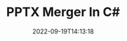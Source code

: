 ---
############################# Static ############################
layout: "auto-gen-merge"
date: 2022-09-19T14:13:18
draft: false
otherformats: vdx vsdm vsdx vssm vssx vstm vstx vsx vtx xlam xls xlsb xlsm xlsx xlt xltm

############################# Head ############################
head_title: "Merge PPTX Files in C# | PPTX Merger"
head_description: "Merge multiple PPTX files into a single file using C# .NET documents merger API. Merge specific pages or page ranges from various documents to a single document."

############################# Header ############################
title: "PPTX Merger In C#"
description: "Merge PPTX with a few lines of .NET code."
bg_image: "https://cms.admin.containerize.com/templates/aspose/App_Themes/V3/images/bg/header1.png"
bg_overlay: false
button:
    enable: true
    icon: "fas fa-arrow-down"
    label: "Download Free Trial"
    link: "https://downloads.groupdocs.com/merger/net"

############################# SubMenu ############################
submenu:
    enable: true

    left:
        img_alt: "GroupDocs.Merger for .NET"
        image: "https://cms.admin.containerize.com/templates/groupdocs/images/product-logos/90x90-noborder/groupdocs-merger-net.png"
        product: "GroupDocs.Merger"
        platform: ".NET"

    middle:
        button:

            # button loop
            - link: "https://apireference.groupdocs.com/merger/net"
              text: "API Reference"

            # button loop
            - link: "https://github.com/groupdocs-merger"
              text: "Code Examples"

            # button loop
            - link: "https://products.groupdocs.app/merger/family"
              text: "Live Demos"

            # button loop
            - link: "https://purchase.groupdocs.com/pricing/merger/net"
              text: "Pricing"

    right:
        link_download: "https://downloads.groupdocs.com/merger"
        link_learn: "https://docs.groupdocs.com/merger/net"
        link_buy: "https://purchase.groupdocs.com"

############################# About ############################
about:
    enable: true
    title: "About GroupDocs.Merger for .NET API"
    content: |
        [GroupDocs.Merger for .NET](/merger/net/) provides a convenient solution to merge multiple PDF, Microsoft Office (Word, Excel, PowerPoint, OneNote), OpenDocument, HTML, images and many other documents into a single file within .NET applications. GroupDocs.Merger will save you a lot of effort, as you are allowed to merge PPTX documents - there is no need to install any third-party software, desktop applications or plugins. Now it is unnecessary to waste your time and merge files manually! GroupDocs mission is to provide the best quality and simplify document-processing workflows.
        
        GroupDocs.Merger API is a right choice for corporate solutions which needs file merging features. These APIs are well supported on all major operating systems and platforms including .NET Framework, .NET Standard, .NET Core, Mono.

############################# Steps ############################
steps:
    enable: true
    title_left: "How to Merge Multiple PPTX Files"
    content_left: |
        [GroupDocs.Merger for .NET](/merger/net/) makes it easy for .NET developers to merge two or more PPTX files within their applications by implementing a few easy steps.
        
        * Create new instance of **Merger** and pass source document path as a constructor parameter.
        * Call **Join** of **Merger** class and pass the second source document path.
        * Call **Save** of **Merger** class to save the merged document.

    title_right: "System Requirements"
    content_right: |
        GroupDocs.Merger for .NET APIs are supported on all major platforms and operating systems. Before executing the code below, please make sure that you have the following prerequisites installed on your system.

        * Operating Systems: Microsoft Windows, Linux, MacOS
        * Development Environments: Visual Studio, Xamarin, MonoDevelop
        * Frameworks: .NET Framework, .NET Standard, .NET Core, Mono
        * Download the latest version of GroupDocs.Merger for .NET from [NuGet](https://www.nuget.org/packages/groupdocs.merger)
         
    code: |
     {{% merger/additional-styles %}}
     {{< merger/code-merger title="How to merge PPTX files using C# example code">}}

        ```csharp    
        // Merge PPTX files using GroupDocs.Merger API
        // Instantiate Merger with input PPTX document
        using (Merger merger = new Merger("input1.pptx"))
          {
            // Call Join method of Merger class instance and pass second source document path
            merger.Join("input2.pptx");
    
            // Call Save method of Merger class instance to save merged document
            merger.Save("merged-file.pptx");
          }
        ```
     {{< /merger/code-merger >}}

############################# Demos ############################
demos:
    enable: true
    title: "Live Demos - Online App to Merge Documents"
    content: |
       Merge more than one PPTX files right now by visiting [GroupDocs.Merger Live Demos](https://products.groupdocs.app/merger/pptx) website.
       The live demo has the following benefits.
        
############################# About Formats ############################
about_formats:
    enable: true

############################# More Formats ############################
more_formats:
    enable: true
    title: "Merging Other Document Formats"
    content: |
        .NET documents merger API for file formats and images. Merge together some of the popular document formats as stated below.

############################# Back to top ###############################
back_to_top:
    enable: true
---